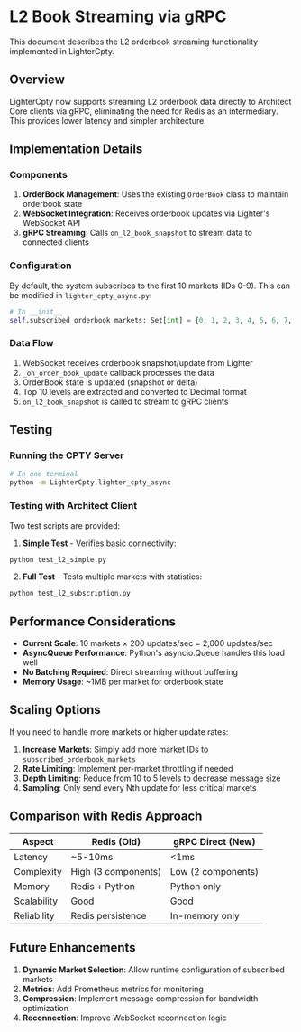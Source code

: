 # L2 Book Streaming via gRPC

This document describes the L2 orderbook streaming functionality implemented in LighterCpty.

## Overview

LighterCpty now supports streaming L2 orderbook data directly to Architect Core clients via gRPC, eliminating the need for Redis as an intermediary. This provides lower latency and simpler architecture.

## Implementation Details

### Components

1. **OrderBook Management**: Uses the existing `OrderBook` class to maintain orderbook state
2. **WebSocket Integration**: Receives orderbook updates via Lighter's WebSocket API
3. **gRPC Streaming**: Calls `on_l2_book_snapshot` to stream data to connected clients

### Configuration

By default, the system subscribes to the first 10 markets (IDs 0-9). This can be modified in `lighter_cpty_async.py`:

```python
# In __init__
self.subscribed_orderbook_markets: Set[int] = {0, 1, 2, 3, 4, 5, 6, 7, 8, 9}
```

### Data Flow

1. WebSocket receives orderbook snapshot/update from Lighter
2. `_on_order_book_update` callback processes the data
3. OrderBook state is updated (snapshot or delta)
4. Top 10 levels are extracted and converted to Decimal format
5. `on_l2_book_snapshot` is called to stream to gRPC clients

## Testing

### Running the CPTY Server

```bash
# In one terminal
python -m LighterCpty.lighter_cpty_async
```

### Testing with Architect Client

Two test scripts are provided:

1. **Simple Test** - Verifies basic connectivity:
```bash
python test_l2_simple.py
```

2. **Full Test** - Tests multiple markets with statistics:
```bash
python test_l2_subscription.py
```

## Performance Considerations

- **Current Scale**: 10 markets × 200 updates/sec = 2,000 updates/sec
- **AsyncQueue Performance**: Python's asyncio.Queue handles this load well
- **No Batching Required**: Direct streaming without buffering
- **Memory Usage**: ~1MB per market for orderbook state

## Scaling Options

If you need to handle more markets or higher update rates:

1. **Increase Markets**: Simply add more market IDs to `subscribed_orderbook_markets`
2. **Rate Limiting**: Implement per-market throttling if needed
3. **Depth Limiting**: Reduce from 10 to 5 levels to decrease message size
4. **Sampling**: Only send every Nth update for less critical markets

## Comparison with Redis Approach

| Aspect | Redis (Old) | gRPC Direct (New) |
|--------|------------|-------------------|
| Latency | ~5-10ms | <1ms |
| Complexity | High (3 components) | Low (2 components) |
| Memory | Redis + Python | Python only |
| Scalability | Good | Good |
| Reliability | Redis persistence | In-memory only |

## Future Enhancements

1. **Dynamic Market Selection**: Allow runtime configuration of subscribed markets
2. **Metrics**: Add Prometheus metrics for monitoring
3. **Compression**: Implement message compression for bandwidth optimization
4. **Reconnection**: Improve WebSocket reconnection logic